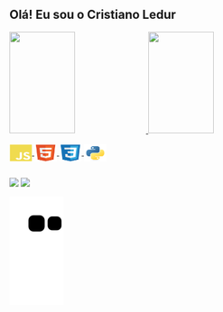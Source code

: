 ## Olá! Eu sou o Cristiano Ledur 
 <div>
  <a href="https://github.com/CristianoLedur">
  <img height="180em" width="48%" src="https://github-readme-stats.vercel.app/api?username=CristianoLedur&show_icons=true&theme=dark&include_all_commits=true"/>
  <img height="180em" width="48%" src="https://github-readme-stats.vercel.app/api/top-langs/?username=CristianoLedur&layout=compact&langs_count=16&theme=dark"/>
</div>
<div style="display: inline_block"><br>
  <img align="center" alt="Rafa-Js" height="30" width="40" src="https://raw.githubusercontent.com/devicons/devicon/master/icons/javascript/javascript-plain.svg">
  <img align="center" alt="Rafa-HTML" height="30" width="40" src="https://raw.githubusercontent.com/devicons/devicon/master/icons/html5/html5-original.svg">
  <img align="center" alt="Rafa-CSS" height="30" width="40" src="https://raw.githubusercontent.com/devicons/devicon/master/icons/css3/css3-original.svg">
  <img align="center" alt="Rafa-Python" height="30" width="40" src="https://raw.githubusercontent.com/devicons/devicon/master/icons/python/python-original.svg">
 </div>
  
  ##
 
<div> 
  <a href = "mailto:contato.cristianoledur@gmail.com"><img src="https://img.shields.io/badge/-Gmail-%23333?style=for-the-badge&logo=gmail&logoColor=white" target="_blank"></a>
  <a href="https://www.linkedin.com/in/cristiano-ledur/" target="_blank"><img src="https://img.shields.io/badge/-LinkedIn-%230077B5?style=for-the-badge&logo=linkedin&logoColor=white" target="_blank"></a> 
 
  ![Snake animation](https://github.com/CristianoLedur/CristianoLedur/blob/output/github-contribution-grid-snake.svg)
 
</div>
